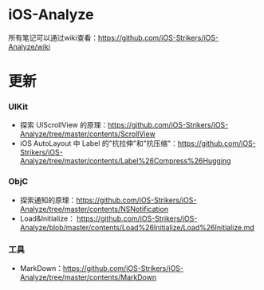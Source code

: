 # iOS-Analyze

所有笔记可以通过wiki查看：<https://github.com/iOS-Strikers/iOS-Analyze/wiki>

# 更新

### UIKit

* 探索 UIScrollView 的原理：<https://github.com/iOS-Strikers/iOS-Analyze/tree/master/contents/ScrollView>
* iOS AutoLayout 中 Label 的"抗拉伸"和"抗压缩"：<https://github.com/iOS-Strikers/iOS-Analyze/tree/master/contents/Label%26Compress%26Hugging>

### ObjC

* 探索通知的原理：<https://github.com/iOS-Strikers/iOS-Analyze/tree/master/contents/NSNotification>
* Load&Initialize： <https://github.com/iOS-Strikers/iOS-Analyze/blob/master/contents/Load%26Initialize/Load%26Initialize.md>

### 工具

* MarkDown：<https://github.com/iOS-Strikers/iOS-Analyze/tree/master/contents/MarkDown>
